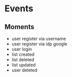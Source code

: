 # Events

## Moments
- user register via username
- user register via idp google
- user login
- list created
- list deleted
- list updated
- user deleted
